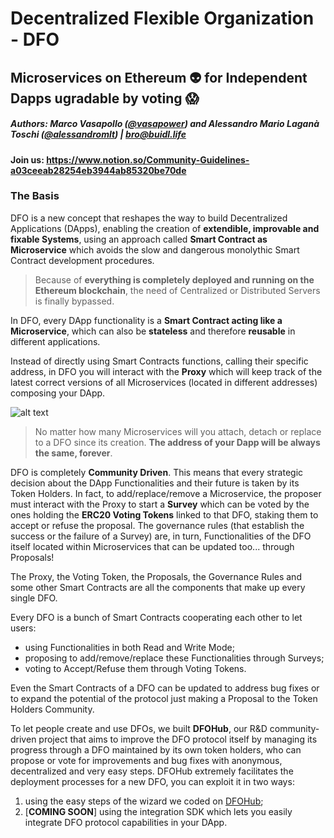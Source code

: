 # Decentralized Flexible Organization - DFO

## Microservices on Ethereum 👽 for Independent Dapps ugradable by voting  😱

##### Authors: Marco Vasapollo ([@vasapower](https://twitter.com/vasapower_9)) and Alessandro Mario Laganà Toschi ([@alessandromlt](https://twitter.com/alessandromlt)) | <bro@buidl.life>

#### Join us: https://www.notion.so/Community-Guidelines-a03ceeab28254eb3944ab85320be70de

### The Basis

DFO is a new concept that reshapes the way to build Decentralized Applications (DApps), enabling the creation of __extendible, improvable and fixable Systems__, using an approach called __Smart Contract as Microservice__ which avoids the slow and dangerous monolythic Smart Contract development procedures.

> Because of __everything is completely deployed and running on the Ethereum blockchain__, the need of Centralized or Distributed Servers is finally bypassed.

In DFO, every DApp functionality is a __Smart Contract acting like a Microservice__, which can also be __stateless__ and therefore __reusable__ in different applications.

Instead of directly using Smart Contracts functions, calling their specific address, in DFO you will interact with the __Proxy__ which will keep track of the latest correct versions of all Microservices (located in different addresses) composing your DApp.

![alt text](https://raw.githubusercontent.com/b-u-i-d-l/dfo-hub/master/assets/img/wall1.png "The Smart Contract as Microservice Approach in DFO")

> No matter how many Microservices will you attach, detach or replace to a DFO since its creation. __The address of your Dapp will be always the same, forever__.

DFO is completely __Community Driven__. This means that every strategic decision about the DApp Functionalities and their future is taken by its Token Holders.
In fact, to add/replace/remove a Microservice, the proposer must interact with the Proxy to start a __Survey__ which can be voted by the ones holding the __ERC20 Voting Tokens__ linked to that DFO, staking them to accept or refuse the proposal. The governance rules (that establish the success or the failure of a Survey) are, in turn, Functionalities of the DFO itself  located within Microservices that can be updated too... through Proposals!

The Proxy, the Voting Token, the Proposals, the Governance Rules and some other Smart Contracts are all the components that make up every single DFO.

Every DFO is a bunch of Smart Contracts cooperating each other to let users:

- using Functionalities in both Read and Write Mode;
- proposing to add/remove/replace these Functionalities through Surveys;
- voting to Accept/Refuse them through Voting Tokens.

Even the Smart Contracts of a DFO can be updated to address bug fixes or to expand the potential of the protocol just making a Proposal to the Token Holders Community.

To let people create and use DFOs, we built __DFOHub__, our R&D community-driven project that aims to improve the DFO protocol itself by managing its progress through a DFO maintained by its own token holders, who can propose or vote for improvements and bug fixes with anonymous, decentralized and very easy steps.
DFOHub extremely facilitates the deployment processes for a new DFO, you can exploit it in two ways:

1. using the easy steps of the wizard we coded on [DFOHub](https://b-u-i-d-l.github.io/dfo-hub/);
2. [__COMING SOON__] using the integration SDK which lets you easily integrate DFO protocol capabilities in your DApp.
